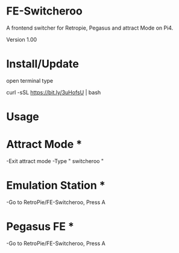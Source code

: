 # FE-Switcheroo
A frontend switcher for Retropie, Pegasus and attract Mode on Pi4.

Version 1.00

# Install/Update 
open terminal type

curl -sSL https://bit.ly/3uHofsU | bash

# Usage
  # Attract Mode *
   -Exit attract mode
   -Type " switcheroo "

  # Emulation Station *
   -Go to RetroPie/FE-Switcheroo, Press A

  # Pegasus FE *
   -Go to RetroPie/FE-Switcheroo, Press A
